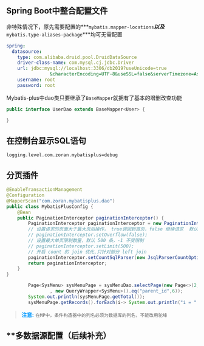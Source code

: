 ## Spring Boot中整合配置文件

非特殊情况下，原先需要配置的***`mybatis.mapper-locations`***以及***`mybatis.type-aliases-package`***均可无需配置

```yaml
spring:
  datasource:
    type: com.alibaba.druid.pool.DruidDataSource
    driver-class-name: com.mysql.cj.jdbc.Driver
    url: jdbc:mysql://localhost:3306/db2019?useUnicode=true
    			&characterEncoding=UTF-8&useSSL=false&serverTimezone=Asia/Shanghai
    username: root
    password: root
```

Mybatis-plus中dao类只要继承了`BaseMapper`就拥有了基本的增删改查功能

```java
public interface UserDao extends BaseMapper<User> {

}
```

## 在控制台显示SQL语句

```properties
logging.level.com.zoran.mybatisplus=debug
```

## 分页插件

```java
@EnableTransactionManagement
@Configuration
@MapperScan("com.zoran.mybatisplus.dao")
public class MybatisPlusConfig {
    @Bean
    public PaginationInterceptor paginationInterceptor() {
        PaginationInterceptor paginationInterceptor = new PaginationInterceptor();
        // 设置请求的页面大于最大页后操作， true调回到首页，false 继续请求  默认false
        // paginationInterceptor.setOverflow(false);
        // 设置最大单页限制数量，默认 500 条，-1 不受限制
        // paginationInterceptor.setLimit(500);
        // 开启 count 的 join 优化,只针对部分 left join
        paginationInterceptor.setCountSqlParser(new JsqlParserCountOptimize(true));
        return paginationInterceptor;
    }
}
```

```java
        Page<SysMenu> sysMenuPage = sysMenuDao.selectPage(new Page<>(2, 3)
                , new QueryWrapper<SysMenu>().eq("parent_id",6));
        System.out.println(sysMenuPage.getTotal());
        sysMenuPage.getRecords().forEach(i-> System.out.println("i = " + i));
```

> **<font color=#0099ff>注意:</font>** `在MP中，条件构造器中的列名必须为数据库的列名，不能改用驼峰`

## **多数据源配置（后续补充）

